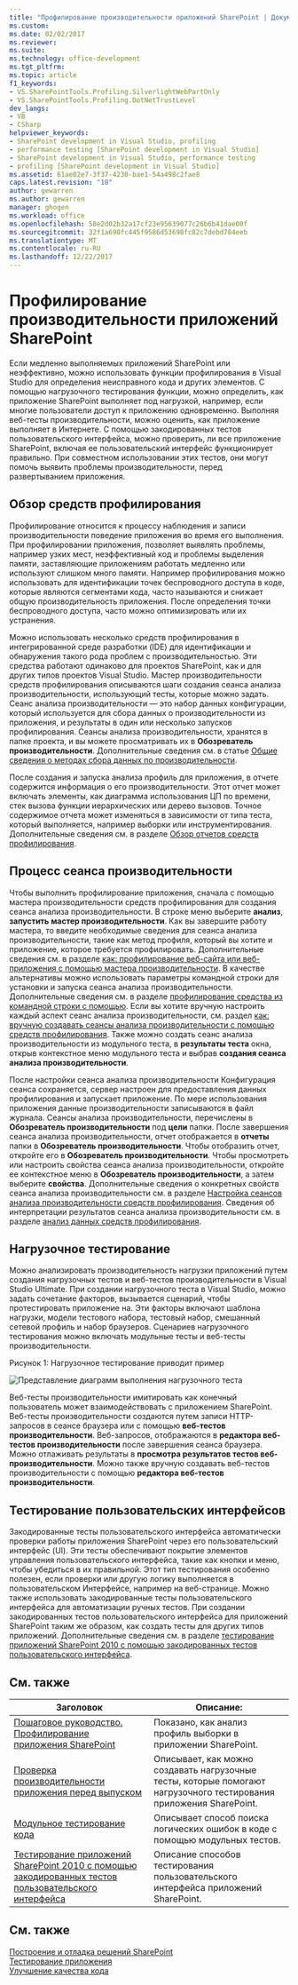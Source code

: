 ```yaml
---
title: "Профилирование производительности приложений SharePoint | Документы Microsoft"
ms.custom: 
ms.date: 02/02/2017
ms.reviewer: 
ms.suite: 
ms.technology: office-development
ms.tgt_pltfrm: 
ms.topic: article
f1_keywords:
- VS.SharePointTools.Profiling.SilverlightWebPartOnly
- VS.SharePointTools.Profiling.DotNetTrustLevel
dev_langs:
- VB
- CSharp
helpviewer_keywords:
- SharePoint development in Visual Studio, profiling
- performance testing [SharePoint development in Visual Studio]
- SharePoint development in Visual Studio, performance testing
- profiling [SharePoint development in Visual Studio]
ms.assetid: 61ae02e7-3f37-4230-bae1-54a498c2fae8
caps.latest.revision: "18"
author: gewarren
ms.author: gewarren
manager: ghogen
ms.workload: office
ms.openlocfilehash: 58e2d02b32a17cf23e95639077c26b6b41dae00f
ms.sourcegitcommit: 32f1a690fc445f9586d53698fc82c7debd784eeb
ms.translationtype: MT
ms.contentlocale: ru-RU
ms.lasthandoff: 12/22/2017
---
```

# <a name="profiling-the-performance-of-sharepoint-applications"></a>Профилирование производительности приложений SharePoint
  Если медленно выполняемых приложений SharePoint или неэффективно, можно использовать функции профилирования в Visual Studio для определения неисправного кода и других элементов. С помощью нагрузочного тестирования функции, можно определить, как приложение SharePoint выполняет под нагрузкой, например, если многие пользователи доступ к приложению одновременно. Выполняя веб-тесты производительности, можно оценить, как приложение выполняет в Интернете. С помощью закодированных тестов пользовательского интерфейса, можно проверить, ли все приложение SharePoint, включая ее пользовательский интерфейс функционирует правильно. При совместном использовании этих тестов, они могут помочь выявить проблемы производительности, перед развертыванием приложения.  
  
## <a name="profiling-tools-overview"></a>Обзор средств профилирования  
 Профилирование относится к процессу наблюдения и записи производительности поведение приложения во время его выполнения. При профилировании приложения, позволяет выявлять проблемы, например узких мест, неэффективный код и проблемы выделения памяти, заставляющие приложениям работать медленно или используют слишком много памяти. Например профилирования можно использовать для идентификации точек беспроводного доступа в коде, которые являются сегментами кода, часто называются и снижает общую производительность приложения. После определения точки беспроводного доступа, часто можно оптимизировать или их устранения.  
  
 Можно использовать несколько средств профилирования в интегрированной среде разработки (IDE) для идентификации и обнаружения такого рода проблем с производительностью. Эти средства работают одинаково для проектов SharePoint, как и для других типов проектов Visual Studio. Мастер производительности средств профилирования описываются шаги создания сеанса анализа производительности, использующий тесты, которые можно задать. Сеанс анализа производительности — это набор данных конфигурации, который используется для сбора данных о производительности из приложения, и результаты в один или несколько запусков профилирования. Сеансы анализа производительности, хранятся в папке проекта, и вы можете просматривать их в **Обозреватель производительности**. Дополнительные сведения см. в статье [Общие сведения о методах сбора данных по производительности](/visualstudio/profiling/understanding-performance-collection-methods).  
  
 После создания и запуска анализа профиль для приложения, в отчете содержится информация о его производительности. Этот отчет может включать элементы, как диаграмма использования ЦП по времени, стек вызова функции иерархических или дерево вызовов. Точное содержимое отчета может изменяться в зависимости от типа теста, который выполняется, например выборки или инструментирования. Дополнительные сведения см. в разделе [Обзор отчетов средств профилирования](http://go.microsoft.com/fwlink/?LinkId=224689).  
  
## <a name="performance-session-process"></a>Процесс сеанса производительности  
 Чтобы выполнить профилирование приложения, сначала с помощью мастера производительности средств профилирования для создания сеанса анализа производительности. В строке меню выберите **анализ**, **запустить мастер производительности**. Как вы завершите работу мастера, то введите необходимые сведения для сеанса анализа производительности, такие как метод профиля, который вы хотите и приложение, которое требуется профилировать. Дополнительные сведения см. в разделе [как: профилирование веб-сайта или веб-приложения с помощью мастера производительности](http://go.microsoft.com/fwlink/?LinkId=224692). В качестве альтернативы можно использовать параметры командной строки для установки и запуска сеанса анализа производительности. Дополнительные сведения см. в разделе [профилирование средства из командной строки с помощью](http://go.microsoft.com/fwlink/?LinkId=224703). Если вы хотите вручную настроить каждый аспект сеанс анализа производительности, см. раздел [как: вручную создавать сеансы анализа производительности с помощью средств профилирования](http://go.microsoft.com/fwlink/?LinkId=224691). Также можно создать сеанс анализа производительности из модульного теста, в **результаты теста** окна, открыв контекстное меню модульного теста и выбрав **создания сеанса анализа производительности**.  
  
 После настройки сеанса анализа производительности Конфигурация сеанса сохраняется, сервер настроен для предоставления данных профилирования и запускает приложение. По мере использования приложения данные производительности записываются в файл журнала. Сеансы анализа производительности, перечислены в **Обозреватель производительности** под **цели** папки. После завершения сеанса анализа производительности, отчет отображается в **отчеты** папки в **Обозреватель производительности**. Чтобы отобразить отчет, откройте его в **Обозреватель производительности**. Чтобы просмотреть или настроить свойства сеанса анализа производительности, откройте ее контекстное меню в **Обозреватель производительности**, а затем выберите **свойства**. Дополнительные сведения о конкретных свойств сеанса анализа производительности см. в разделе [Настройка сеансов анализа производительности средств профилирования](http://go.microsoft.com/fwlink/?LinkId=224694). Сведения об интерпретации результатов сеанса анализа производительности см. в разделе [анализ данных средств профилирования](http://go.microsoft.com/fwlink/?LinkId=224704).  
  
## <a name="stress-testing"></a>Нагрузочное тестирование  
 Можно анализировать производительность нагрузки приложений путем создания нагрузочных тестов и веб-тестов производительности в Visual Studio Ultimate. При создании нагрузочного теста в Visual Studio, можно задать сочетание факторов, вызывается сценарий, чтобы протестировать приложение на. Эти факторы включают шаблона нагрузки, модели тестового набора, тестовый набор, смешанный сетевой профиль и набор браузеров. Сценариев нагрузочного тестирования можно включать модульные тесты и веб-тесты производительности.  
  
 Рисунок 1: Нагрузочное тестирование приводит пример  
  
 ![Представление диаграмм выполнения нагрузочного теста](../sharepoint/media/load-webgraphs.png "представление диаграмм выполнения нагрузочного теста")  
  
 Веб-тесты производительности имитировать как конечный пользователь может взаимодействовать с приложением SharePoint. Веб-тесты производительности создаются путем записи HTTP-запросов в сеансе браузера или с помощью **веб-тестов производительности**. Веб-запросов, отображаются в **редактора веб-тестов производительности** после завершения сеанса браузера. Можно отлаживать результаты в **просмотра результатов тестов веб-производительности**. Можно также вручную создавать веб-тестов производительности с помощью **редактора веб-тестов производительности**.  
  
## <a name="testing-user-interfaces"></a>Тестирование пользовательских интерфейсов  
 Закодированные тесты пользовательского интерфейса автоматически проверки работы приложения SharePoint через его пользовательский интерфейс (UI). Эти тесты обеспечивают покрытие элементов управления пользовательского интерфейса, такие как кнопки и меню, чтобы убедиться в их правильной. Этот тип тестирования особенно полезен, если проверки или другую логику выполняется в пользовательском Интерфейсе, например на веб-странице. Можно также использовать закодированные тесты пользовательского интерфейса для автоматизации ручных тестов. При создании закодированных тестов пользовательского интерфейса для приложений SharePoint таким же образом, как создать тесты для других типов приложений. Дополнительные сведения см. в разделе [тестирование приложений SharePoint 2010 с помощью закодированных тестов пользовательского интерфейса](/visualstudio/test/testing-sharepoint-2010-applications-with-coded-ui-tests).  
  
## <a name="related-topics"></a>См. также  
  
|Заголовок|Описание:|  
|-----------|-----------------|  
|[Пошаговое руководство. Профилирование приложения SharePoint](../sharepoint/walkthrough-profiling-a-sharepoint-application.md)|Показано, как анализ профиль выборки в приложении SharePoint.|  
|[Проверка производительности приложения перед выпуском](https://www.visualstudio.com/docs/test/performance-testing/run-performance-tests-app-before-release)|Описывает, как можно создавать нагрузочные тесты, которые помогают нагрузочного тестирования приложения SharePoint.|  
|[Модульное тестирование кода](/visualstudio/test/unit-test-your-code)|Описывает способ поиска логических ошибок в коде с помощью модульных тестов.|  
|[Тестирование приложений SharePoint 2010 с помощью закодированных тестов пользовательского интерфейса](/visualstudio/test/testing-sharepoint-2010-applications-with-coded-ui-tests)|Описание способов тестирования пользовательского интерфейса приложений SharePoint.|  
  
## <a name="see-also"></a>См. также  
 [Построение и отладка решений SharePoint](../sharepoint/building-and-debugging-sharepoint-solutions.md)   
 [Тестирование приложения](/devops-test-docs/test/test-apps-early-and-often)   
 [Улучшение качества кода](/visualstudio/test/improve-code-quality)  
  
  